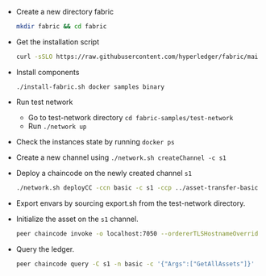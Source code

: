 - Create a new directory fabric 
  ```bash
  mkdir fabric && cd fabric
  ```
  
- Get the installation script
  ```bash
  curl -sSLO https://raw.githubusercontent.com/hyperledger/fabric/main/scripts/install-fabric.sh && chmod +x install-fabric.sh
  ```
- Install components
  ```
  ./install-fabric.sh docker samples binary
  ```
  
- Run test network
  - Go to test-network directory `cd fabric-samples/test-network`
  - Run `./network up`

- Check the instances state by running `docker ps`

- Create a new channel using `./network.sh createChannel -c s1`

- Deploy a chaincode on the newly created channel `s1`
  ```bash
  ./network.sh deployCC -ccn basic -c s1 -ccp ../asset-transfer-basic/chaincode-go -ccl go
  ```
 
- Export envars by sourcing export.sh from the test-network directory.

- Initialize the asset on the `s1` channel.
  ```bash
  peer chaincode invoke -o localhost:7050 --ordererTLSHostnameOverride orderer.example.com --tls --cafile "${PWD}/organizations/ordererOrganizations/example.com/orderers/orderer.example.com/msp/tlscacerts/tlsca.example.com-cert.pem" -C s1 -n basic --peerAddresses localhost:7051 --tlsRootCertFiles "${PWD}/organizations/peerOrganizations/org1.example.com/peers/peer0.org1.example.com/tls/ca.crt" --peerAddresses localhost:9051 --tlsRootCertFiles "${PWD}/organizations/peerOrganizations/org2.example.com/peers/peer0.org2.example.com/tls/ca.crt" -c '{"function":"InitLedger","Args":[]}'
  ```

- Query the ledger.
  ```bash
  peer chaincode query -C s1 -n basic -c '{"Args":["GetAllAssets"]}'
  ```



  
  


